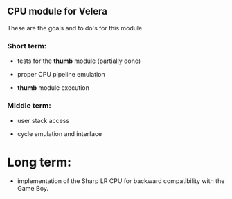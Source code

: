 ## CPU module for Velera

These are the goals and to do's for this module

### Short term:

- tests for the **thumb** module (partially done)

- proper CPU pipeline emulation

- **thumb** module execution

### Middle term:

- user stack access

- cycle emulation and interface

# Long term:

- implementation of the Sharp LR CPU for backward compatibility with the Game Boy.